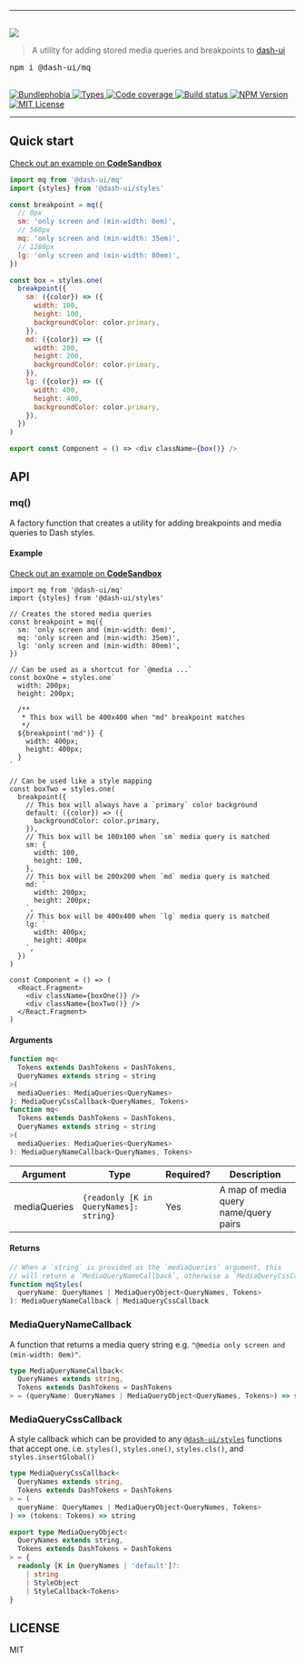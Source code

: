 <hr>
  <br/>
  <img src='https://github.com/dash-ui/styles/raw/master/assets/logo.png'/>
  <blockquote>A utility for adding stored media queries and breakpoints to <a href="https://github.com/dash-ui/styles">dash-ui</a></blockquote>
  
  <pre>npm i @dash-ui/mq</pre>
  <br/>
  
  <a href="https://bundlephobia.com/result?p=@dash-ui/mq">
    <img alt="Bundlephobia" src="https://img.shields.io/bundlephobia/minzip/@dash-ui/mq?style=for-the-badge&labelColor=24292e">
  </a>

  <a aria-label="Types" href="https://www.npmjs.com/package/@dash-ui/mq">
    <img alt="Types" src="https://img.shields.io/npm/types/@dash-ui/mq?style=for-the-badge&labelColor=24292e">
  </a>
  <a aria-label="Code coverage report" href="https://codecov.io/gh/dash-ui/mq">
    <img alt="Code coverage" src="https://img.shields.io/codecov/c/gh/dash-ui/mq?style=for-the-badge&labelColor=24292e">
  </a>
  <a aria-label="Build status" href="https://travis-ci.com/dash-ui/mq">
    <img alt="Build status" src="https://img.shields.io/travis/com/dash-ui/mq?style=for-the-badge&labelColor=24292e">
  </a>
  <a aria-label="NPM version" href="https://www.npmjs.com/package/@dash-ui/mq">
    <img alt="NPM Version" src="https://img.shields.io/npm/v/@dash-ui/mq?style=for-the-badge&labelColor=24292e">
  </a>
  <a aria-label="License" href="https://jaredlunde.mit-license.org/">
    <img alt="MIT License" src="https://img.shields.io/npm/l/@dash-ui/mq?style=for-the-badge&labelColor=24292e">
  </a>
<hr>

## Quick start

[Check out an example on **CodeSandbox**](https://codesandbox.io/s/dash-uimq-example-sdol5?file=/src/App.tsx)

```js
import mq from '@dash-ui/mq'
import {styles} from '@dash-ui/styles'

const breakpoint = mq({
  // 0px
  sm: 'only screen and (min-width: 0em)',
  // 560px
  mq: 'only screen and (min-width: 35em)',
  // 1280px
  lg: 'only screen and (min-width: 80em)',
})

const box = styles.one(
  breakpoint({
    sm: ({color}) => ({
      width: 100,
      height: 100,
      backgroundColor: color.primary,
    }),
    md: ({color}) => ({
      width: 200,
      height: 200,
      backgroundColor: color.primary,
    }),
    lg: ({color}) => ({
      width: 400,
      height: 400,
      backgroundColor: color.primary,
    }),
  })
)

export const Component = () => <div className={box()} />
```

## API

### mq()

A factory function that creates a utility for adding breakpoints and
media queries to Dash styles.

#### Example

[Check out an example on **CodeSandbox**](https://codesandbox.io/s/dash-uimq-example-sdol5?file=/src/App.tsx)

```tsx
import mq from '@dash-ui/mq'
import {styles} from '@dash-ui/styles'

// Creates the stored media queries
const breakpoint = mq({
  sm: 'only screen and (min-width: 0em)',
  mq: 'only screen and (min-width: 35em)',
  lg: 'only screen and (min-width: 80em)',
})

// Can be used as a shortcut for `@media ...`
const boxOne = styles.one`
  width: 200px;
  height: 200px;

  /**
   * This box will be 400x400 when "md" breakpoint matches
   */
  ${breakpoint('md')} {
    width: 400px;
    height: 400px;
  }
`

// Can be used like a style mapping
const boxTwo = styles.one(
  breakpoint({
    // This box will always have a `primary` color background
    default: ({color}) => ({
      backgroundColor: color.primary,
    }),
    // This box will be 100x100 when `sm` media query is matched
    sm: {
      width: 100,
      height: 100,
    },
    // This box will be 200x200 when `md` media query is matched
    md: `
      width: 200px;
      height: 200px;
    `,
    // This box will be 400x400 when `lg` media query is matched
    lg: `
      width: 400px;
      height: 400px
    `,
  })
)

const Component = () => (
  <React.Fragment>
    <div className={boxOne()} />
    <div className={boxTwo()} />
  </React.Fragment>
)
```

#### Arguments

```typescript
function mq<
  Tokens extends DashTokens = DashTokens,
  QueryNames extends string = string
>(
  mediaQueries: MediaQueries<QueryNames>
): MediaQueryCssCallback<QueryNames, Tokens>
function mq<
  Tokens extends DashTokens = DashTokens,
  QueryNames extends string = string
>(
  mediaQueries: MediaQueries<QueryNames>
): MediaQueryNameCallback<QueryNames, Tokens>
```

| Argument     | Type                                   | Required? | Description                           |
| ------------ | -------------------------------------- | --------- | ------------------------------------- |
| mediaQueries | `{readonly [K in QueryNames]: string}` | Yes       | A map of media query name/query pairs |

#### Returns

```typescript
// When a `string` is provided as the `mediaQueries` argument, this
// will return a `MediaQueryNameCallback`, otherwise a `MediaQueryCssCallback`
function mqStyles(
  queryName: QueryNames | MediaQueryObject<QueryNames, Tokens>
): MediaQueryNameCallback | MediaQueryCssCallback
```

### MediaQueryNameCallback

A function that returns a media query string e.g. `"@media only screen and (min-width: 0em)"`.

```typescript
type MediaQueryNameCallback<
  QueryNames extends string,
  Tokens extends DashTokens = DashTokens
> = (queryName: QueryNames | MediaQueryObject<QueryNames, Tokens>) => string
```

### MediaQueryCssCallback

A style callback which can be provided to any [`@dash-ui/styles`](https://github.com/dash-ui/styles)
functions that accept one. i.e. `styles()`, `styles.one()`, `styles.cls()`, and `styles.insertGlobal()`

```typescript
type MediaQueryCssCallback<
  QueryNames extends string,
  Tokens extends DashTokens = DashTokens
> = (
  queryName: QueryNames | MediaQueryObject<QueryNames, Tokens>
) => (tokens: Tokens) => string

export type MediaQueryObject<
  QueryNames extends string,
  Tokens extends DashTokens = DashTokens
> = {
  readonly [K in QueryNames | 'default']?:
    | string
    | StyleObject
    | StyleCallback<Tokens>
}
```

## LICENSE

MIT
